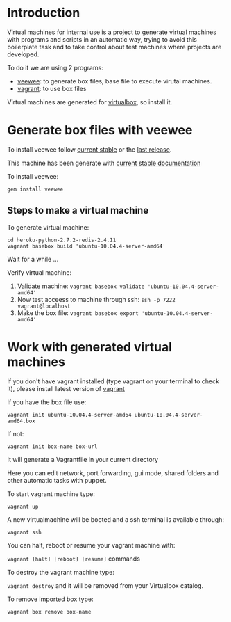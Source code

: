 # Introduction

Virtual machines for internal use is a project to generate virtual machines with programs
and scripts in an automatic way, trying to avoid this boilerplate task and to take control
about test machines where projects are developed.

To do it we are using 2 programs:

* [veewee](https://github.com/jedi4ever/veewee): to generate box files, base file to execute virutal machines.
* [vagrant](http://vagrantup.com/): to use box files

Virtual machines are generated for [virtualbox](https://www.virtualbox.org/), so install it.

# Generate box files with veewee

To install veewee follow [current stable](https://github.com/jedi4ever/veewee/tree/v0.2.2)
or the [last release](https://github.com/jedi4ever/veewee/blob/master/doc/installation.md).

This machine has been generate with [current stable documentation](https://github.com/jedi4ever/veewee/blob/v0.2.2/README.md)

To install veewee:

```gem install veewee```

## Steps to make a virtual machine

To generate virtual machine:

```
cd heroku-python-2.7.2-redis-2.4.11
vagrant basebox build 'ubuntu-10.04.4-server-amd64'
```

Wait for a while ...

Verify virtual machine:

1. Validate machine: ```vagrant basebox validate 'ubuntu-10.04.4-server-amd64'```
2. Now test acceess to machine through ssh: ```ssh -p 7222 vagrant@localhost```
3. Make the box file: ```vagrant basebox export 'ubuntu-10.04.4-server-amd64'```

# Work with generated virtual machines

If you don't have vagrant installed (type vagrant on your terminal to check it),
please install latest version of [vagrant](http://downloads.vagrantup.com/)

If you have the box file use:

```vagrant init ubuntu-10.04.4-server-amd64 ubuntu-10.04.4-server-amd64.box```

If not:

```vagrant init box-name box-url```


It will generate a Vagrantfile in your current directory

Here you can edit network, port forwarding, gui mode, shared folders and other automatic tasks with puppet.

To start vagrant machine type:

```vagrant up```

A new virtualmachine will be booted and a ssh terminal is available through:

```vagrant ssh```

You can halt, reboot or resume your vagrant machine with:

```vagrant [halt] [reboot] [resume]``` commands

To destroy the vagrant machine type:

```vagrant destroy``` and it will be removed from your Virtualbox catalog.

To remove imported box type:

```vagrant box remove box-name```














